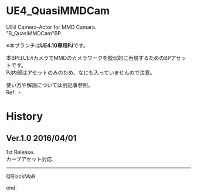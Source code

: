 ﻿# UE4_QuasiMMDCam

UE4 Camera-Actor for MMD Camara.  
"B_QuasiMMDCam"BP.

※本ブランチは**UE4.10専用PJ**です。  

本BPはUE4カメラでMMDのカメラワークを擬似的に再現するためのBPアセットです。  
PJ内部はアセットのみのため、なにも入っていませんので注意。  

使い方や解説については別記事参照。  
Ref:
・

# History

## Ver.1.0 2016/04/01

1st Release.  
カーブアセット対応.  

---

@BlackMa9

end.

